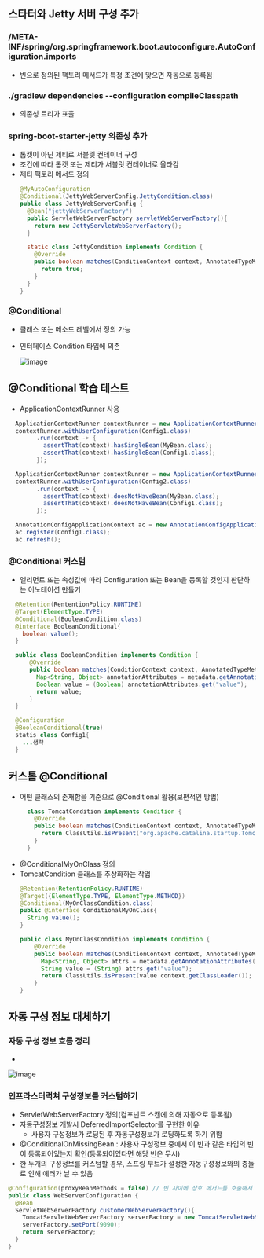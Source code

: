 ## 스타터와 Jetty 서버 구성 추가

### /META-INF/spring/org.springframework.boot.autoconfigure.AutoConfiguration.imports
- 빈으로 정의된 팩토리 메서드가 특정 조건에 맞으면 자동으로 등록됨

### ./gradlew dependencies --configuration compileClasspath
- 의존성 트리가 표출

### spring-boot-starter-jetty 의존성 추가
- 톰캣이 아닌 제티로 서블릿 컨테이너 구성
- 조건에 따라 톰캣 또는 제티가 서블릿 컨테이너로 올라감
- 제티 팩토리 메서드 정의
  ```java
  @MyAutoConfiguration
  @Conditional(JettyWebServerConfig.JettyCondition.class)
  public class JettyWebServerConfig {
    @Bean("jettyWebServerFactory")
    public ServletWebServerFactory servletWebServerFactory(){
      return new JettyServletWebServerFactory();
    }

    static class JettyCondition implements Condition {
      @Override
      public boolean matches(ConditionContext context, AnnotatedTypeMetadata metadata){
        return true;
      }
    }
  }
  ```
### @Conditional
- 클래스 또는 메소드 레벨에서 정의 가능
- 인터페이스 Condition 타입에 의존
  
  ![image](https://github.com/DevHyeong/document/assets/44819285/818f57cf-430e-42a5-9c7c-8d9577ceaaa6)

## @Conditional 학습 테스트
- ApplicationContextRunner 사용
```java
  ApplicationContextRunner contextRunner = new ApplicationContextRunner();
  contextRunner.withUserConfiguration(Config1.class)
        .run(context -> {
          assertThat(context).hasSingleBean(MyBean.class);
          assertThat(context).hasSingleBean(Config1.class);
        });

  ApplicationContextRunner contextRunner = new ApplicationContextRunner();
  contextRunner.withUserConfiguration(Config2.class)
        .run(context -> {
          assertThat(context).doesNotHaveBean(MyBean.class);
          assertThat(context).doesNotHaveBean(Config1.class);
        });

  AnnotationConfigApplicationContext ac = new AnnotationConfigApplicationContext();
  ac.register(Config1.class);
  ac.refresh();
```
### @Conditional 커스텀
- 엘리먼트 또는 속성값에 따라 Configuration 또는 Bean을 등록할 것인지 판단하는 어노테이션 만들기
```java
  @Retention(RententionPolicy.RUNTIME)
  @Target(ElementType.TYPE)
  @Conditional(BooleanCondition.class)
  @interface BooleanConditional{
    boolean value();
  }

  public class BooleanCondition implements Condition {
      @Override
      public boolean matches(ConditionContext context, AnnotatedTypeMetadata metadata){
        Map<String, Object> annotationAttributes = metadata.getAnnotationAttributes(BooleanConditional.class.getName());
        Boolean value = (Boolean) annotationAttributes.get("value");
        return value;
      }
  }

  @Configuration
  @BooleanConditional(true)
  statis class Config1{
    ...생략
  }
```

## 커스톰 @Conditional
- 어떤 클래스의 존재함을 기준으로 @Conditional 활용(보편적인 방법)
  ```java
    class TomcatCondition implements Condition {
      @Override
      public boolean matches(ConditionContext context, AnnotatedTypeMetadata metadata){
        return ClassUtils.isPresent("org.apache.catalina.startup.Tomcat", context.getClassLoader()); 
      }
    }
  ```
- @ConditionalMyOnClass 정의
- TomcatCondition 클래스를 추상화하는 작업
  ```java
  @Retention(RetentionPolicy.RUNTIME)
  @Target({ElementType.TYPE, ElementType.METHOD})
  @Conditional(MyOnClassCondition.class)
  public @interface ConditionalMyOnClass{
    String value();
  }

  public class MyOnClassCondition implements Condition {
      @Override
      public boolean matches(ConditionContext context, AnnotatedTypeMetadata metadata){
        Map<String, Object> attrs = metadata.getAnnotationAttributes(ConditionalMyOnClass.class.getName());
        String value = (String) attrs.get("value");
        return ClassUtils.isPresent(value context.getClassLoader()); 
      }
  }
  ```

## 자동 구성 정보 대체하기 
### 자동 구성 정보 흐름 정리
- 

![image](https://github.com/DevHyeong/document/assets/44819285/7ef440f1-1f09-49a7-8e40-7f7b5044c258)

### 인프라스터럭쳐 구성정보를 커스텀하기
- ServletWebServerFactory 정의(컴포넌트 스캔에 의해 자동으로 등록됨)
- 자동구성정보 개발시 DeferredImportSelector를 구현한 이유
  - 사용자 구성정보가 로딩된 후 자동구성정보가 로딩하도록 하기 위함
- @ConditionalOnMissingBean : 사용자 구성정보 중에서 이 빈과 같은 타입의 빈이 등록되어있는지 확인(등록되어있다면 해당 빈은 무시)
- 한 두개의 구성정보를 커스텀할 경우, 스프링 부트가 설정한 자동구성정보와의 충돌로 인해 에러가 날 수 있음

```java
@Configuration(proxyBeanMethods = false) // 빈 사이에 상호 메서드를 호출해서 의존관계 주입을 넣을 것이 아니라면, false로 설정
public class WebServerConfiguration {
  @Bean
  ServletWebServerFactory customerWebServerFactory(){
    TomcatServletWebServerFactory serverFactory = new TomcatServletWebServerFactory();
    serverFactory.setPort(9090);
    return serverFactory;
  }
}
```




